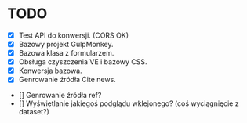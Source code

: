 # TODO

- [x] Test API do konwersji. (CORS OK)
- [x] Bazowy projekt GulpMonkey.
- [x] Bazowa klasa z formularzem.
- [x] Obsługa czyszczenia VE i bazowy CSS.
- [x] Konwersja bazowa.
- [x] Genrowanie źródła Cite news.
- [] Genrowanie źródła ref?
- [] Wyświetlanie jakiegoś podglądu wklejonego? (coś wyciągnięcie z dataset?)